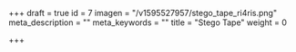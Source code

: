 +++
draft = true
id = 7
imagen = "/v1595527957/stego_tape_ri4ris.png"
meta_description = ""
meta_keywords = ""
title = "Stego Tape"
weight = 0

+++

